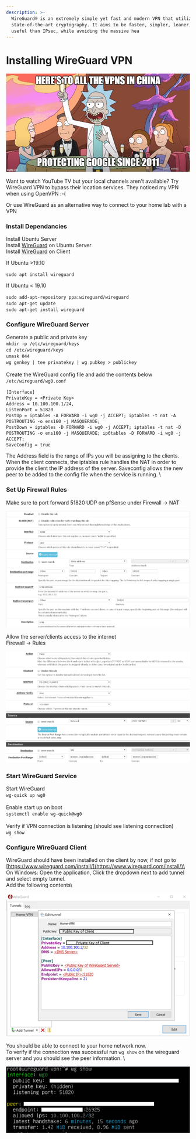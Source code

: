 ```yaml
---
description: >-
  WireGuard® is an extremely simple yet fast and modern VPN that utilizes
  state-of-the-art cryptography. It aims to be faster, simpler, leaner, and more
  useful than IPsec, while avoiding the massive hea
---
```


# Installing WireGuard VPN

![](<../.gitbook/assets/image (62).png>)

Want to watch YouTube TV but your local channels aren't available? Try WireGuard VPN to bypass their location services. They noticed my VPN when using OpenVPN :-(

Or use WireGuard as an alternative way to connect to your home lab with a VPN

### Install Dependancies

Install Ubuntu Server\
Install [WireGuard](https://www.wireguard.com/install/) on Ubuntu Server \
Install [WireGuard](https://www.wireguard.com/install/) on Client

If Ubuntu >19.10

`sudo apt install wireguard`

If Ubuntu < 19.10

`sudo add-apt-repository ppa:wireguard/wireguard  `\
`sudo apt-get update  `\
`sudo apt-get install wireguard`

### Configure WireGuard Server

Generate a public and private key\
`mkdir -p /etc/wireguard/keys`\
`cd /etc/wireguard/keys`\
`umask 044`\
`wg genkey | tee privatekey | wg pubkey > publickey`\
\
Create the WireGuard config file and add the contents below\
`/etc/wireguard/wg0.conf`

```
[Interface]
PrivateKey = <Private Key>
Address = 10.100.100.1/24, 
ListenPort = 51820
PostUp = iptables -A FORWARD -i wg0 -j ACCEPT; iptables -t nat -A POSTROUTING -o ens160 -j MASQUERADE; 
PostDown = iptables -D FORWARD -i wg0 -j ACCEPT; iptables -t nat -D POSTROUTING -o ens160 -j MASQUERADE; ip6tables -D FORWARD -i wg0 -j ACCEPT; 
SaveConfig = true
```

The Address field is the range of IPs you will be assigning to the clients. When the client connects, the iptables rule handles the NAT in order to provide the client the IP address of the server. Saveconfig allows the new peer to be added to the config file when the service is running. \


### Set Up Firewall Rules

Make sure to port forward 51820 UDP on pfSense under Firewall -> NAT&#x20;

![](<../.gitbook/assets/image (85).png>)

Allow the server/clients access to the internet\
Firewall -> Rules

![](<../.gitbook/assets/image (9).png>)

### Start WireGuard Service

Start WireGuard\
`wg-quick up wg0`\
\
Enable start up on boot\
`systemctl enable wg-quick@wg0`\
\
Verify if VPN connection is listening (should see listening connection)\
`wg show`

### Configure WireGuard Client

WireGuard should have been installed on the client by now, if not go to [https://www.wireguard.com/install/](https://www.wireguard.com/install/)\
On Windows: Open the application, Click the dropdown next to add tunnel and select empty tunnel. \
Add the following contents\


![](<../.gitbook/assets/image (69).png>)

You should be able to connect to your home network now. \
To verify if the connection was successful run `wg show` on the wireguard server and you should see the peer information. \


![](<../.gitbook/assets/image (64).png>)
